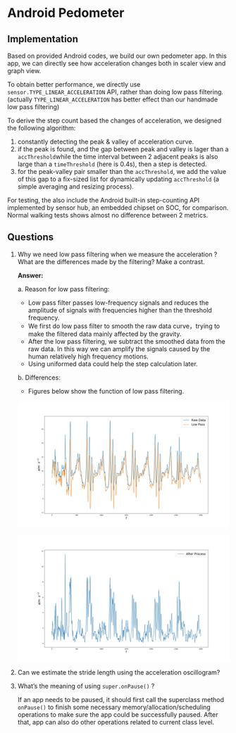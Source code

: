 # Android Pedometer

## Implementation

Based on provided Android codes, we build our own pedometer app. In this app, we can directly see how acceleration changes both in scaler view and graph view. 

To obtain better performance, we directly use `sensor.TYPE_LINEAR_ACCELERATION` API, rather than doing low pass filtering. (actually `TYPE_LINEAR_ACCELERATION` has better effect than our handmade low pass filtering)

To derive the step count based the changes of acceleration, we designed the following algorithm:

1. constantly detecting the peak & valley of acceleration curve.
2. if the peak is found, and the gap between peak and valley is lager than a `accThreshold`while the time interval between 2 adjacent peaks is also large than a `timeThreshold` (here is 0.4s), then a step is detected.
3. for the peak-valley pair smaller than the `accThreshold`, we add the value of this gap to a fix-sized list for dynamically updating `accThreshold` (a simple averaging and resizing process).



For testing, the also include the Android built-in step-counting API implemented by sensor hub, an embedded chipset on SOC, for comparison. Normal walking tests shows almost no difference between 2 metrics.



## Questions

1. Why we need low pass filtering when we measure the acceleration ?
   What are the differences made by the filtering? Make a contrast.

   **Answer:** 

   a. Reason for low pass filtering: 

   * Low pass filter passes low-frequency signals and reduces the amplitude of signals with frequencies higher than the threshold frequency. 
   * We first do low pass filter to smooth the raw data curve，trying to make the filtered data mainly affected by the gravity. 
   * After the low pass filtering, we subtract the smoothed data from the raw data. In this way we can amplify the signals caused by the human relatively high frequency motions.
   * Using uniformed data could help the step calculation later.

   b. Differences:

   * Figures below show the function of low pass filtering. 

   ![compare](compare1.jpg)

   ![compare](compare2.jpg)

2. Can we estimate the stride length using the acceleration oscillogram?

3. What’s the meaning of using `super.onPause()` ?

   If an app needs to be paused, it should first call the superclass method `onPause()` to finish some necessary memory/allocation/scheduling operations to make sure the app could be successfully paused. After that, app can also do other operations related to current class level. 